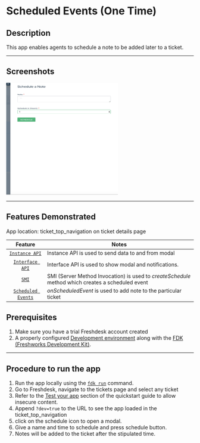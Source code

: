 # Scheduled Events (One Time)

## Description

This app enables agents to schedule a note to be added later to a ticket.

***

## Screenshots


<img src="./Screenshots/App face.png" height="300" width="300">

***

## Features Demonstrated

App location: ticket_top_navigation on ticket details page

| Feature | Notes |
| :---: | --- |
| [`Instance API`](https://developers.freshdesk.com/v2/docs/instance-api/) | Instance API is used to send data to and from modal |
| [`Interface API`](https://developers.freshdesk.com/v2/docs/interface-api/) | Interface API is used to show modal and notifications. |
| [`SMI`](https://developers.freshdesk.com/v2/docs/server-method-invocation/) | SMI (Server Method Invocation) is used to _createSchedule_ method which creates a scheduled event|
| [`Scheduled Events`](https://developers.freshdesk.com/v2/docs/scheduled-events/) | _onScheduledEvent_ is used to add note to the particular ticket|


## Prerequisites

1. Make sure you have a trial Freshdesk account created
2. A properly configured [Development environment](https://developers.freshdesk.com/v2/docs/quick-start/) along with the [FDK (Freshworks Development Kit)](https://developers.freshdesk.com/v2/docs/freshworks-cli/).

***

## Procedure to run the app

1. Run the app locally using the [`fdk run`](https://developers.freshdesk.com/v2/docs/freshworks-cli/#run) command.
2. Go to Freshdesk, navigate to the tickets page and select any ticket
3. Refer to the [Test your app](https://developers.freshdesk.com/v2/docs/quick-start/#test_your_app) section of the quickstart guide to allow insecure content.
4. Append `?dev=true` to the URL to see the app loaded in the ticket_top_navigation
5. click on the schedule icon to open a modal.
6. Give a name and time to schedule and press schedule button.
7. Notes will be added to the ticket after the stipulated time.
